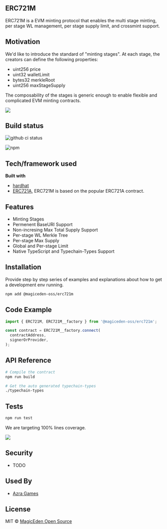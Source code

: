## ERC721M

ERC721M is a EVM minting protocol that enables the multi stage minting, per stage WL management, per stage supply limit, and crossmint support.

## Motivation

We'd like to introduce the standard of "minting stages". At each stage, the creators can define the following properties:

- uint256 price
- uint32 walletLimit
- bytes32 merkleRoot
- uint256 maxStageSupply

The composability of the stages is generic enough to enable flexible and complicated EVM minting contracts.

![](https://bafkreidwnpgkavfiamg23b6l5ze3r5qjtrn3p5x3rhecunmhw2nhdrkxri.ipfs.nftstorage.link/)


## Build status
![github ci status](https://github.com/magiceden-oss/erc721m/actions/workflows/ci.yml/badge.svg?branch=main)

![npm](https://img.shields.io/npm/v/@magiceden-oss/erc721m?color=green)


## Tech/framework used

<b>Built with</b>
- [hardhat](https://hardhat.org)
- [ERC721A](https://github.com/chiru-labs/ERC721A), ERC721M is based on the popular ERC721A contract.

## Features

- Minting Stages
- Permenent BaseURI Support
- Non-incresing Max Total Supply Support
- Per-stage WL Merkle Tree
- Per-stage Max Supply
- Global and Per-stage Limit
- Native TypeScript and Typechain-Types Support

## Installation
Provide step by step series of examples and explanations about how to get a development env running.


```bash
npm add @magiceden-oss/erc721m
```

## Code Example

```typescript
import { ERC721M, ERC721M__factory } from '@magiceden-oss/erc721m';

const contract = ERC721M__factory.connect(
  contractAddress,
  signerOrProvider,
);
```

## API Reference

```bash
# Compile the contract
npm run build

# Get the auto generated typechain-types
./typechain-types
```

## Tests

```bash
npm run test
```

We are targeting 100% lines coverage.

![](https://bafkreic3dyzp5i2fi7co2fekkbgmyxgv342irjy5zfiuhvjqic6fuu53ju.ipfs.nftstorage.link/)

## Security
- TODO

## Used By

- [Azra Games](https://twitter.com/AzraGames)

## License

MIT © [MagicEden Open Source](https://github.com/magiceden-oss)
